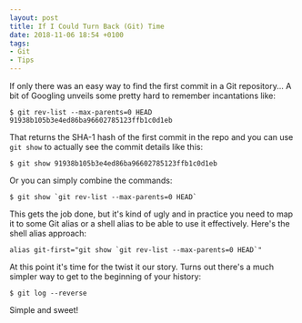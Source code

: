 ```yaml
---
layout: post
title: If I Could Turn Back (Git) Time
date: 2018-11-06 18:54 +0100
tags:
- Git
- Tips
---
```


If only there was an easy way to find the first commit in a Git repository...
A bit of Googling unveils some pretty hard to remember incantations like:

``` shell
$ git rev-list --max-parents=0 HEAD
91938b105b3e4ed86ba96602785123ffb1c0d1eb
```

That returns the SHA-1 hash of the first commit in the repo and you can use
`git show` to actually see the commit details like this:

``` shell
$ git show 91938b105b3e4ed86ba96602785123ffb1c0d1eb
```

Or you can simply combine the commands:

``` shell
$ git show `git rev-list --max-parents=0 HEAD`
```

This gets the job done, but it's kind of ugly and in practice you need
to map it to some Git alias or a shell alias to be able to use it
effectively. Here's the shell alias approach:

``` shell
alias git-first="git show `git rev-list --max-parents=0 HEAD`"
```

At this point it's time for the twist it our story.
Turns out there's a much simpler way to get to the beginning of your history:

``` shell
$ git log --reverse
```

Simple and sweet!
